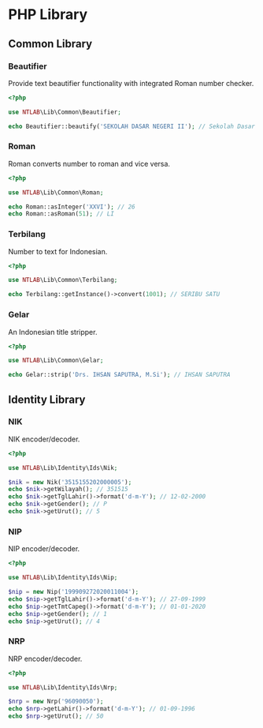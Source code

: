 # PHP Library

## Common Library

### Beautifier

Provide text beautifier functionality with integrated Roman number checker.

```php
<?php

use NTLAB\Lib\Common\Beautifier;

echo Beautifier::beautify('SEKOLAH DASAR NEGERI II'); // Sekolah Dasar Negeri II
```

### Roman

Roman converts number to roman and vice versa.

```php
<?php

use NTLAB\Lib\Common\Roman;

echo Roman::asInteger('XXVI'); // 26
echo Roman::asRoman(51); // LI
```

### Terbilang

Number to text for Indonesian.

```php
<?php

use NTLAB\Lib\Common\Terbilang;

echo Terbilang::getInstance()->convert(1001); // SERIBU SATU
```

### Gelar

An Indonesian title stripper.

```php
<?php

use NTLAB\Lib\Common\Gelar;

echo Gelar::strip('Drs. IHSAN SAPUTRA, M.Si'); // IHSAN SAPUTRA
```

## Identity Library

### NIK

NIK encoder/decoder.

```php
<?php

use NTLAB\Lib\Identity\Ids\Nik;

$nik = new Nik('3515155202000005');
echo $nik->getWilayah(); // 351515
echo $nik->getTglLahir()->format('d-m-Y'); // 12-02-2000
echo $nik->getGender(); // P
echo $nik->getUrut(); // 5
```

### NIP

NIP encoder/decoder.

```php
<?php

use NTLAB\Lib\Identity\Ids\Nip;

$nip = new Nip('199909272020011004');
echo $nip->getTglLahir()->format('d-m-Y'); // 27-09-1999
echo $nip->getTmtCapeg()->format('d-m-Y'); // 01-01-2020
echo $nip->getGender(); // 1
echo $nip->getUrut(); // 4
```

### NRP

NRP encoder/decoder.

```php
<?php

use NTLAB\Lib\Identity\Ids\Nrp;

$nrp = new Nrp('96090050');
echo $nrp->getLahir()->format('d-m-Y'); // 01-09-1996
echo $nrp->getUrut(); // 50
```
